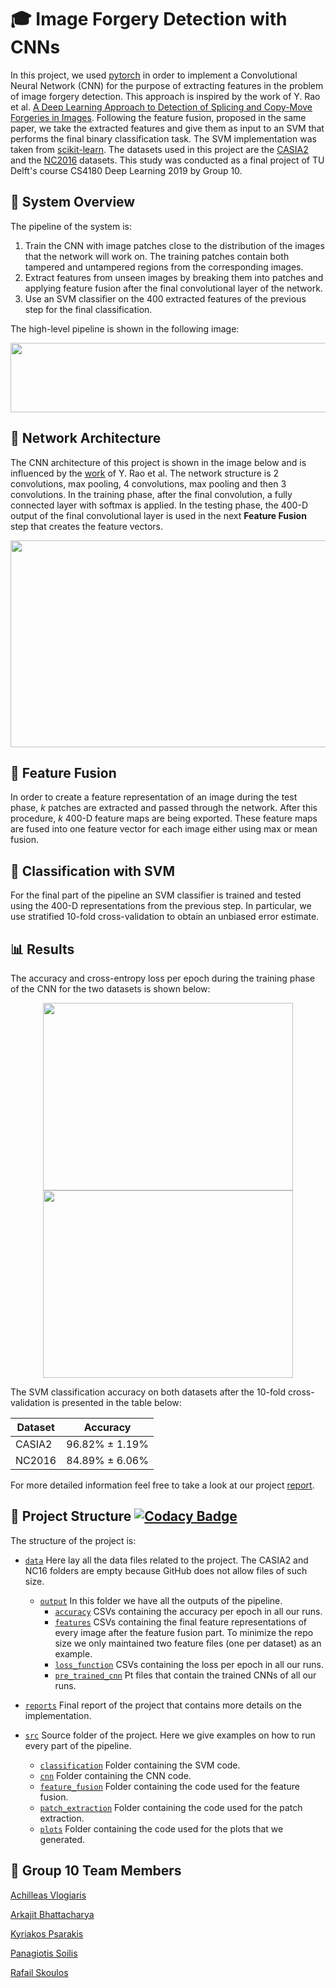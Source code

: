 # :mortar_board: Image Forgery Detection with CNNs
In this project, we used [pytorch](https://pytorch.org/) in order to implement a Convolutional Neural Network (CNN) for the purpose of extracting features in the problem of image forgery detection. This approach is inspired by the work of Y. Rao et al. [A Deep Learning Approach to Detection of Splicing and Copy-Move Forgeries in Images](https://ieeexplore.ieee.org/stamp/stamp.jsp?arnumber=7823911). Following the feature fusion, proposed in the same paper, we take the extracted features and give them as input to an SVM that performs the final binary classification task. The SVM implementation was taken from [scikit-learn](https://scikit-learn.org/stable/). The datasets used in this project are the [CASIA2](https://www.kaggle.com/sophatvathana/casia-dataset) and the [NC2016](https://www.nist.gov/itl/iad/mig/media-forensics-challenge) datasets. This study was conducted as a final project of TU Delft's course CS4180 Deep Learning 2019 by Group 10.

## :scroll: System Overview 
The pipeline of the system is:
1. Train the CNN with image patches close to the distribution of the images that the network will work on. The training patches contain both tampered and untampered regions from the corresponding images.
2. Extract features from unseen images by breaking them into patches and applying feature fusion after the final convolutional layer of the network.
3. Use an SVM classifier on the 400 extracted features of the previous step for the final classification.

The high-level pipeline is shown in the following image:
<p align="center">
  <img src="https://github.com/kPsarakis/Image-Forgery-Detection-CNN/blob/master/reports/images/pipeline.png" height="111" width="600">
</p>

## :triangular_ruler: Network Architecture 
The CNN architecture of this project is shown in the image below and is influenced by the [work](https://ieeexplore.ieee.org/stamp/stamp.jsp?arnumber=7823911) of Y. Rao et al. The network structure is 2 convolutions, max pooling, 4 convolutions, max pooling and then 3 convolutions. In the training phase, after the final convolution, a fully connected layer with softmax is applied. In the testing phase, the 400-D output of the final convolutional layer is used in the next **Feature Fusion** step that creates the feature vectors.

<p align="center">
  <img src="https://github.com/kPsarakis/Image-Forgery-Detection-CNN/blob/master/reports/images/network.png" height="331" width="850">
</p>

## :barber: Feature Fusion 
In order to create a feature representation of an image during the test phase, *k* patches are extracted and passed through the network. After this procedure, *k* 400-D feature maps are being exported. These feature maps are fused into one feature vector for each image either using max or mean fusion.

## :flags: Classification with SVM
For the final part of the pipeline an SVM classifier is trained and tested using the 400-D representations from the previous step. In particular, we use stratified 10-fold cross-validation to obtain an unbiased error estimate.

## :bar_chart: Results
The accuracy and cross-entropy loss per epoch during the training phase of the CNN for the two datasets is shown below:
<p align="center">
  <img src="https://github.com/kPsarakis/Image-Forgery-Detection-CNN/blob/master/reports/images/accuracy_augmented.png" height="300" width="400">
  <img src="https://github.com/kPsarakis/Image-Forgery-Detection-CNN/blob/master/reports/images/loss_augmented.png" height="300" width="400">
</p>

The SVM classification accuracy on both datasets after the 10-fold cross-validation is presented in the table below:

| Dataset |    Accuracy    |
| ------- | -------------- |
| CASIA2  | 96.82% ± 1.19% |
| NC2016  | 84.89% ± 6.06% |

For more detailed information feel free to take a look at our project [report](https://github.com/kPsarakis/Image-Forgery-Detection-CNN/blob/master/reports/Group_10-Image_Forgery_Detection_report.pdf).

## :office: Project Structure [![Codacy Badge](https://api.codacy.com/project/badge/Grade/6913244456df4b9eadf8cae2a34b2e48)](https://www.codacy.com/app/kPsarakis/Image-Forgery-Detection-CNN?utm_source=github.com&amp;utm_medium=referral&amp;utm_content=kPsarakis/Image-Forgery-Detection-CNN&amp;utm_campaign=Badge_Grade)
The structure of the project is:

*   [`data`](https://github.com/kPsarakis/Image-Forgery-Detection-CNN/tree/master/data) Here lay all the data files related to the project. The CASIA2 and NC16 folders are empty because GitHub does not allow files of such size.
    *   [`output`](https://github.com/kPsarakis/Image-Forgery-Detection-CNN/tree/master/data/output) In this folder we have all the outputs of the pipeline.
        *   [`accuracy`](https://github.com/kPsarakis/Image-Forgery-Detection-CNN/tree/master/data/output/accuracy) CSVs containing the accuracy per epoch in all our runs.
        *   [`features`](https://github.com/kPsarakis/Image-Forgery-Detection-CNN/tree/master/data/output/features) CSVs containing the final feature representations of every image after the feature fusion part. To minimize the repo size we only maintained two feature files (one per dataset) as an example.
        *   [`loss_function`](https://github.com/kPsarakis/Image-Forgery-Detection-CNN/tree/master/data/output/loss_function) CSVs containing the loss per epoch in all our runs.
        *   [`pre_trained_cnn`](https://github.com/kPsarakis/Image-Forgery-Detection-CNN/tree/master/data/output/pre_trained_cnn) Pt files that contain the trained CNNs of all our runs.


*   [`reports`](https://github.com/kPsarakis/Image-Forgery-Detection-CNN/tree/master/reports) Final report of the project that contains more details on the implementation.

*   [`src`](https://github.com/kPsarakis/Image-Forgery-Detection-CNN/tree/master/src) Source folder of the project. Here we give examples on how to run every part of the pipeline. 
    *   [`classification`](https://github.com/kPsarakis/Image-Forgery-Detection-CNN/tree/master/src/classification) Folder containing the SVM code.
    *   [`cnn`](https://github.com/kPsarakis/Image-Forgery-Detection-CNN/tree/master/src/cnn) Folder containing the CNN code.
    *   [`feature_fusion`](https://github.com/kPsarakis/Image-Forgery-Detection-CNN/tree/master/src/feature_fusion) Folder containing the code used for the feature fusion.
    *   [`patch_extraction`](https://github.com/kPsarakis/Image-Forgery-Detection-CNN/tree/master/src/patch_extraction) Folder containing the code used for the patch extraction.
    *   [`plots`](https://github.com/kPsarakis/Image-Forgery-Detection-CNN/tree/master/src/plots) Folder containing the code used for the plots that we generated.

## :busts_in_silhouette: Group 10 Team Members 
[Achilleas Vlogiaris](https://github.com/achilleasvlogiaris)

[Arkajit Bhattacharya](https://github.com/arkajitb)

[Kyriakos Psarakis](https://github.com/kPsarakis)

[Panagiotis Soilis](https://github.com/psoilis)

[Rafail Skoulos](https://github.com/RafailSkoulos17)
